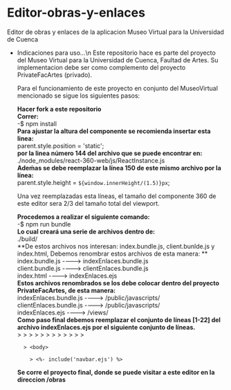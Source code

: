 # Editor-obras-y-enlaces  
Editor de obras y enlaces de la aplicacion Museo Virtual para la Universidad de Cuenca

* Indicaciones para uso...\n
  Este repositorio hace es parte del proyecto del Museo Virtual para la Universidad de Cuenca, Faultad de Artes.
  Su implementacion debe ser como complemento del proyecto PrivateFacArtes (privado).
  
  Para el funcionamiento de este proyecto en conjunto del MuseoVirtual mencionado se sigue los siguientes pasos:
  
  **Hacer fork a este repositorio**  
  **Correr:**  
      -$ npm install  
  **Para ajustar la altura del componente se recomienda insertar esta linea:**  
      parent.style.position = 'static';  
  **por la linea número 144 del archivo que se puede encontrar en:**  
      ./node_modules/react-360-web/js/ReactInstance.js  
  **Adeḿas se debe reemplazar la línea 150 de este mismo archivo por la línea:**  
      parent.style.height = `${window.innerHeight/(1.5)}px`;  

    Una vez reemplazadas esta líneas, el tamaño del componente 360 de este editor sera 2/3 del tamaño total del viewport.  

  **Procedemos a realizar el siguiente comando:**  
      -$ npm run bundle  
    **Lo cual creará una serie de archivos dentro de:**  
      ./build/  
    **De estos archivos nos interesan: index.bundle.js, client.bunlde.js y index.html, Debemos renombrar estos archivos de esta manera: **  
      index.bundle.js  ---->      indexEnlaces.bundle.js  
      client.bundle.js ---->      clientEnlaces.bundle.js  
      index.html       ---->      indexEnlaces.ejs  
    **Estos archivos renombrados se los debe colocar dentro del proyecto PrivateFacArtes, de esta manera:**  
      indexEnlaces.bundle.js    ----> /public/javascripts/  
      clientEnlaces.bundle.js   ----> /public/javascripts/  
      indexEnlaces.ejs          ----> /views/  
    **Como paso final debemos reemplazar el conjunto de líneas [1-22] del archivo indexEnlaces.ejs por el siguiente conjunto de líneas.**  
        > <html>
        > <link>
          > <title>manageLinks</title>
          > <style>body { margin: 0; }</style>
          > <meta name="viewport" content="width=device-width, initial-scale=1, user-scalable=no">
          > <meta name="robots" content="noindex,nofollow">
          > <link rel="stylesheet" href="/stylesheets/bootstrap.min.css"/>
          > <script src="/javascripts/jquery-3.5.1.slim.min.js"></script>
          > <script src="/javascripts/popper.min.js"></script>
          > <script src="/javascripts/bootstrap.min.js"></script>
          > <link rel="stylesheet" href="/stylesheets/obrasEditor.styles.css"/>
        > </head>

        > <body>

          > <%- include('navbar.ejs') %>

    **Se corre el proyecto final, donde se puede visitar a este editor en la direccion /obras**  
